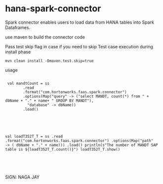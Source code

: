 # hana-spark-connector

Spark connector enables users to load data from HANA tables into Spark Dataframes.

use maven to build the connector code

Pass test skip flag in case if you need to skip Test case execution during install phase

 <code>mvn clean install -Dmaven.test.skip=true </code> <br/>
 
usage

<code>
 val mandtCount = ss
        .read
        .format("com.hortonworks.faas.spark.connector")
        .options(Map("query" -> ("select MANDT, count(*) from " +   dbName + "." + name+ " GROUP BY MANDT"),
          "database" -> dbName))
        .load()
</code>  
<br />
<br />

<code>

 val loadT352T_T = ss
        .read
        .format("com.hortonworks.faas.spark.connector")
        .options(Map("path" -> ( dbName + "." + name)))
        .load()
        println(s"The number of MANDT SAP table is ${loadT352T_T.count()}")
        loadT352T_T.show()
      
</code>

<br />
<br />

SIGN: NAGA JAY

